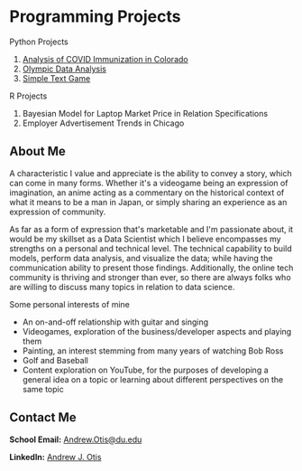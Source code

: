 # Programming Projects
Python Projects
1. [Analysis of COVID Immunization in Colorado](https://github.com/JAMPS657/Personal_Projects/tree/main/Personal%20Programming%20Projects/CDPHE%20%26%20CDC%20-%20COVID%20Immunization%20Analysis)
2. [Olympic Data Analysis](https://github.com/JAMPS657/Personal_Projects/tree/main/Personal%20Programming%20Projects/Analysis%20of%20Olympics%20Data)
3. [Simple Text Game](https://github.com/JAMPS657/Personal_Projects/tree/main/Personal%20Programming%20Projects/Simple%20Text%20Adventure%20Game)

R Projects
1. Bayesian Model for Laptop Market Price in Relation Specifications
2. Employer Advertisement Trends in Chicago 

## About Me
A characteristic I value and appreciate is the ability to convey a story, which can come in many forms. Whether it's a videogame being an expression of imagination, an anime acting as a commentary on the historical context of what it means to be a man in Japan, or simply sharing an experience as an expression of community.

As far as a form of expression that's marketable and I'm passionate about, it would be my skillset as a Data Scientist which I believe encompasses my strengths on a personal and technical level. The technical capability to build models, perform data analysis, and visualize the data; while having the communication ability to present those findings. Additionally, the online tech community is thriving and stronger than ever, so there are always folks who are willing to discuss many topics in relation to data science.

Some personal interests of mine
- An on-and-off relationship with guitar and singing
- Videogames, exploration of the business/developer aspects and playing them 
- Painting, an interest stemming from many years of watching Bob Ross
- Golf and Baseball
- Content exploration on YouTube, for the purposes of developing a general idea on a topic or learning about different perspectives on the same topic

## Contact Me
**School Email:** Andrew.Otis@du.edu

**LinkedIn:** [Andrew J. Otis](https://www.linkedin.com/in/andrew-james-otis/)

